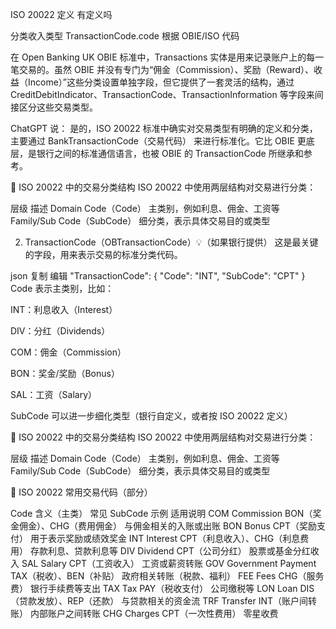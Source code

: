 ISO 20022 定义 有定义吗

分类收入类型	TransactionCode.code	根据 OBIE/ISO 代码

在 Open Banking UK OBIE 标准中，Transactions 实体是用来记录账户上的每一笔交易的。虽然 OBIE 并没有专门为“佣金（Commission）、奖励（Reward）、收益（Income）”这些分类设置单独字段，但它提供了一套灵活的结构，通过 CreditDebitIndicator、TransactionCode、TransactionInformation 等字段来间接区分这些交易类型。





ChatGPT 说：
是的，ISO 20022 标准中确实对交易类型有明确的定义和分类，主要通过 BankTransactionCode（交易代码） 来进行标准化。它比 OBIE 更底层，是银行之间的标准通信语言，也被 OBIE 的 TransactionCode 所继承和参考。

🧩 ISO 20022 中的交易分类结构
ISO 20022 中使用两层结构对交易进行分类：


层级	描述
Domain Code（Code）	主类别，例如利息、佣金、工资等
Family/Sub Code（SubCode）	细分类，表示具体交易目的或类型


2. TransactionCode（OBTransactionCode）💡（如果银行提供）
   这是最关键的字段，用来表示交易的标准分类代码。

json
复制
编辑
"TransactionCode": {
"Code": "INT",
"SubCode": "CPT"
}
Code 表示主类别，比如：

INT：利息收入（Interest）

DIV：分红（Dividends）

COM：佣金（Commission）

BON：奖金/奖励（Bonus）

SAL：工资（Salary）

SubCode 可以进一步细化类型（银行自定义，或者按 ISO 20022 定义）


🧩 ISO 20022 中的交易分类结构
ISO 20022 中使用两层结构对交易进行分类：


层级	描述
Domain Code（Code）	主类别，例如利息、佣金、工资等
Family/Sub Code（SubCode）	细分类，表示具体交易目的或类型



🧾 ISO 20022 常用交易代码（部分）

Code	含义（主类）	常见 SubCode 示例	适用说明
COM	Commission	BON（奖金佣金）、CHG（费用佣金）	与佣金相关的入账或出账
BON	Bonus	CPT（奖励支付）	用于表示奖励或绩效奖金
INT	Interest	CPT（利息收入）、CHG（利息费用）	存款利息、贷款利息等
DIV	Dividend	CPT（公司分红）	股票或基金分红收入
SAL	Salary	CPT（工资收入）	工资或薪资转账
GOV	Government Payment	TAX（税收）、BEN（补贴）	政府相关转账（税款、福利）
FEE	Fees	CHG（服务费）	银行手续费等支出
TAX	Tax	PAY（税收支付）	公司缴税等
LON	Loan	DIS（贷款发放）、REP（还款）	与贷款相关的资金流
TRF	Transfer	INT（账户间转账）	内部账户之间转账
CHG	Charges	CPT（一次性费用）	零星收费